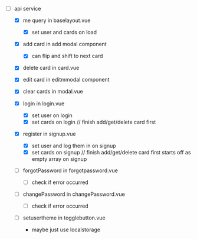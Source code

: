 * [ ] api service

  - [x] me query in baselayout.vue
    - [x] set user and cards on load

  - [x] add card in add modal component
    - [x] can flip and shift to next card
  
  - [x] delete card in card.vue
  
  - [x] edit card in editmmodal component

  - [x] clear cards in modal.vue

  - [x] login in login.vue
    * [x] set user on login
    * [x] set cards on login // finish add/get/delete card first

  - [x] register in signup.vue
    * [x] set user and log them in on signup
    * [x] set cards on signup // finish add/get/delete card first starts off as empty array on signup

  - [ ] forgotPassword in forgotpassword.vue
    * [ ] check if error occurred

  - [ ] changePassword in changePassword.vue
    * [ ] check if error occurred

  - [ ] setusertheme in togglebutton.vue
    * maybe just use localstorage